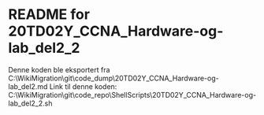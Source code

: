 # README for 20TD02Y_CCNA_Hardware-og-lab_del2_2
Denne koden ble eksportert fra C:\WikiMigration\git\code_dump\20TD02Y_CCNA_Hardware-og-lab_del2.md
Link til denne koden: C:\WikiMigration\git\code_repo\ShellScripts\20TD02Y_CCNA_Hardware-og-lab_del2_2.sh

